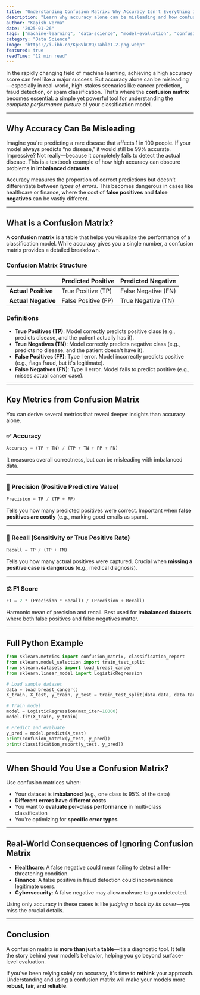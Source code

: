 ```yaml
---
title: "Understanding Confusion Matrix: Why Accuracy Isn't Everything in Machine Learning"
description: "Learn why accuracy alone can be misleading and how confusion matrices provide a complete picture of your classification model's performance"
author: "Kapish Verma"
date: "2025-01-26"
tags: ["machine-learning", "data-science", "model-evaluation", "confusion-matrix", "python"]
category: "Data Science"
image: "https://i.ibb.co/KpBVkCVQ/Table1-2-png.webp"
featured: true
readTime: "12 min read"
---
```


In the rapidly changing field of machine learning, achieving a high accuracy score can feel like a major success. But accuracy alone can be misleading—especially in real-world, high-stakes scenarios like cancer prediction, fraud detection, or spam classification. That’s where the **confusion matrix** becomes essential: a simple yet powerful tool for understanding the *complete performance picture* of your classification model.

---

## Why Accuracy Can Be Misleading

Imagine you're predicting a rare disease that affects 1 in 100 people. If your model always predicts “no disease,” it would still be 99% accurate. Impressive? Not really—because it completely fails to detect the actual disease. This is a textbook example of how high accuracy can obscure problems in **imbalanced datasets**.

Accuracy measures the proportion of correct predictions but doesn’t differentiate between *types of errors*. This becomes dangerous in cases like healthcare or finance, where the cost of **false positives** and **false negatives** can be vastly different.

---

## What is a Confusion Matrix?

A **confusion matrix** is a table that helps you visualize the performance of a classification model. While accuracy gives you a single number, a confusion matrix provides a detailed breakdown.

### Confusion Matrix Structure

|                      | **Predicted Positive** | **Predicted Negative** |
|----------------------|------------------------|------------------------|
| **Actual Positive**  | True Positive (TP)     | False Negative (FN)    |
| **Actual Negative**  | False Positive (FP)    | True Negative (TN)     |

### Definitions

- **True Positives (TP)**: Model correctly predicts positive class (e.g., predicts disease, and the patient actually has it).
- **True Negatives (TN)**: Model correctly predicts negative class (e.g., predicts no disease, and the patient doesn't have it).
- **False Positives (FP)**: Type I error. Model incorrectly predicts positive (e.g., flags fraud, but it's legitimate).
- **False Negatives (FN)**: Type II error. Model fails to predict positive (e.g., misses actual cancer case).

---

## Key Metrics from Confusion Matrix

You can derive several metrics that reveal deeper insights than accuracy alone.

### ✅ Accuracy

```python
Accuracy = (TP + TN) / (TP + TN + FP + FN)
```

It measures overall correctness, but can be misleading with imbalanced data.

---

### 🎯 Precision (Positive Predictive Value)

```python
Precision = TP / (TP + FP)
```

Tells you how many predicted positives were correct. Important when **false positives are costly** (e.g., marking good emails as spam).

---

### 📢 Recall (Sensitivity or True Positive Rate)

```python
Recall = TP / (TP + FN)
```

Tells you how many actual positives were captured. Crucial when **missing a positive case is dangerous** (e.g., medical diagnosis).

---

### ⚖️ F1 Score

```python
F1 = 2 * (Precision * Recall) / (Precision + Recall)
```

Harmonic mean of precision and recall. Best used for **imbalanced datasets** where both false positives and false negatives matter.

---

## Full Python Example

```python
from sklearn.metrics import confusion_matrix, classification_report
from sklearn.model_selection import train_test_split
from sklearn.datasets import load_breast_cancer
from sklearn.linear_model import LogisticRegression

# Load sample dataset
data = load_breast_cancer()
X_train, X_test, y_train, y_test = train_test_split(data.data, data.target, test_size=0.3, random_state=42)

# Train model
model = LogisticRegression(max_iter=10000)
model.fit(X_train, y_train)

# Predict and evaluate
y_pred = model.predict(X_test)
print(confusion_matrix(y_test, y_pred))
print(classification_report(y_test, y_pred))
```

---

## When Should You Use a Confusion Matrix?

Use confusion matrices when:

- Your dataset is **imbalanced** (e.g., one class is 95% of the data)
- **Different errors have different costs**
- You want to **evaluate per-class performance** in multi-class classification
- You're optimizing for **specific error types**

---

## Real-World Consequences of Ignoring Confusion Matrix

- **Healthcare**: A false negative could mean failing to detect a life-threatening condition.
- **Finance**: A false positive in fraud detection could inconvenience legitimate users.
- **Cybersecurity**: A false negative may allow malware to go undetected.

Using only accuracy in these cases is like *judging a book by its cover*—you miss the crucial details.

---

## Conclusion

A confusion matrix is **more than just a table**—it’s a diagnostic tool. It tells the story behind your model’s behavior, helping you go beyond surface-level evaluation.


If you've been relying solely on accuracy, it's time to **rethink** your approach. Understanding and using a confusion matrix will make your models more **robust, fair, and reliable**.
